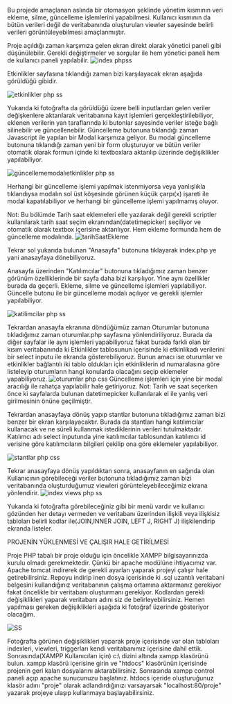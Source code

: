 Bu projede amaçlanan aslında bir otomasyon şeklinde yönetim kısmının veri ekleme, silme, güncelleme işlemlerini yapabilmesi. Kullanıcı kısmının da bütün verileri değil de veritabanında oluşturulan viewler sayesinde belirli verileri görüntüleyebilmesi amaçlanmıştır.


Proje açıldığı zaman karşımıza gelen ekran direkt olarak yönetici paneli gibi düşünülebilir. Gerekli değiştirmeler ve sorgular ile hem yönetici paneli hem de kullanıcı paneli yapılabilir.
![index phpss](https://github.com/brokolifha/veriTabaniProje/assets/41892833/e499337e-cc74-4434-bb85-af5880dab39c)




Etkinlikler sayfasına tıklandığı zaman bizi karşılayacak ekran aşağıda görüldüğü gibidir.

![etkinlikler php ss](https://github.com/brokolifha/veriTabaniProje/assets/41892833/c5be4572-fd31-40f0-9159-b98ff7144939)

Yukarıda ki fotoğrafta da görüldüğü üzere belli inputlardan gelen veriler değişkenlere aktarılarak veritabanına kayıt işlemleri gerçekleştirilebiliyor, eklenen verilerin yan taraflarında ki butonlar sayesinde veriler isteğe bağlı silinebilir ve güncellenebilir.
Güncelleme butonuna tıklandığı zaman Javascript ile yapılan bir Modal karşımıza geliyor. Bu modal güncelleme butonuna tıklandığı zaman yeni bir form oluşturuyor ve bütün veriler otomatik olarak formun içinde ki textboxlara aktarılıp üzerinde değişiklikler yapılabiliyor.

![güncellememodalıetkinlikler php ss](https://github.com/brokolifha/veriTabaniProje/assets/41892833/f33e85bb-edf9-4f4d-b2a3-9dbad924a5cc)

Herhangi bir güncelleme işlemi yapılmak istenmiyorsa veya yanlışlıkla tıklandıysa modalın sol üst köşesinde görünen küçük çarpı(x) işareti ile modal kapatılabiliyor ve herhangi bir güncelleme işlemi yapılmamış oluyor.

Not: Bu bölümde Tarih saat eklemeleri elle yazılarak değil gerekli scriptler kullanılarak tarih saat seçim ekranından(datetimepicker) seçiliyor ve otomatik olarak textbox içerisine aktarılıyor. Hem ekleme formunda hem de güncelleme modalında.
![tarihSaatEkleme](https://github.com/brokolifha/veriTabaniProje/assets/41892833/447ee915-cae3-4583-8ba4-fa7e3fbf3d55)

Tekrar sol yukarıda bulunan "Anasayfa" butonuna tıklayarak index.php ye yani anasayfaya dönebiliyoruz.

Anasayfa üzerinden "Katılımcılar" butonuna tıkladığımız zaman benzer görünüm özelliklerinde bir sayfa daha bizi karşılıyor. Yine aynı özellikler burada da geçerli. Ekleme, silme ve güncelleme işlemleri yapılabiliyor. Güncelle butonu ile bir güncelleme modalı açılıyor ve gerekli işlemler yapılabiliyor.

![katilimcilar php ss](https://github.com/brokolifha/veriTabaniProje/assets/41892833/5c23d95d-0745-419e-9c72-269deb31a032)


Tekrardan anasayfa ekranına döndüğümüz zaman Oturumlar butonuna tıkladığımız zaman oturumlar.php sayfasına yönlendiriliyoruz. Burada da diğer sayfalar ile aynı işlemleri yapabiliyoruz fakat burada farklı olan bir kısım veritabanında ki Etkinlikler tablosunun içerisinde ki etkinlikadı verilerini bir select inputu ile ekranda gösterebiliyoruz.
Bunun amacı ise oturumlar ve etkinlikler bağlantılı iki tablo oldukları için etkinliklerin ıd numaralasına göre listeleyip oturumların hangi konularda olacağını seçip eklemeler yapabiliyoruz.
![oturumlar php css](https://github.com/brokolifha/veriTabaniProje/assets/41892833/a7153e67-bce9-41d5-952c-9a0531e7d518) Güncelleme işlemleri için yine bir modal aracılığı ile rahatça yapılabilir hale getiriyoruz. 
Not: Tarih ve saat seçerken önce ki sayfalarda bulunan datetimepicker kullanılarak el ile yanlış veri girilmesinin önüne geçilmiştir.

Tekrardan anasayfaya dönüş yapıp stantlar butonuna tıkladığımız zaman bizi benzer bir ekran karşılayacaktır. Burada da stantları hangi katılımcılar kullanacak ve ne süreli kullanmak istediklerinin verileri tutulmaktadır.
Katılımcı adı select inputunda yine katılımcılar tablosundan katılımcı id verisine göre katılımcıların bilgileri çekilip ona göre eklemeler yapılabiliyor.

![stantlar php css](https://github.com/brokolifha/veriTabaniProje/assets/41892833/eba96d84-68a9-450c-885c-66aafe16d6c2)



Tekrar anasayfaya dönüş yapıldıktan sonra, anasayfanın en sağında olan Kullanıcının görebileceği veriler butonuna tıkladığımız zaman bizi veritabanında oluşturduğumuz viewleri görünteleyebileceğimiz ekrana yönlendirir.
![index views php ss](https://github.com/brokolifha/veriTabaniProje/assets/41892833/28d056e8-2bef-4059-92e3-1eede9d0f7ee)

Yukarıda ki fotoğrafta görebileceğiniz gibi bir menü vardır ve kullanıcı gözünden her detayı vermeden ve veritabanı üzerinden 
ilişkili veya ilişkisiz tabloları belirli kodlar ile(JOIN,INNER JOIN, LEFT J, RIGHT J) ilişkilendirip ekranda listeler.







PROJENİN YÜKLENMESİ VE ÇALIŞIR HALE GETİRİLMESİ




Proje PHP tabalı bir proje olduğu için öncelikle XAMPP bilgisayarınızda kurulu olmadı gerekmektedir. Çünkü bir apache modülüne ihtiyacımız var. Apache tomcat indirerek de gerekli ayarları yaparak projeyi çalışır hale getirebilirsiniz. Repoyu indirip inen dosya içerisinde ki .sql uzantılı veritabani belgesini kullandığınız veritabanının çalışma ortamına aktarmanız gerekiyor fakat öncelikle bir veritabanı oluşturmanı gerekiyor. Kodlardan gerekli değişiklikleri yaparak veritabanı adını siz de belirleyebilirsiniz. Hemen yapılması gereken değişiklikleri aşağıda ki fotoğraf üzerinde gösteriyor olacağım.

![SS](https://github.com/brokolifha/veriTabaniProje/assets/41892833/de3dc27f-c3df-468f-9e80-9cad6e978c83)

Fotoğrafta görünen değişiklikleri yaparak proje içerisinde var olan tabloları indexleri, viewleri, triggerları kendi veritabanımız içerisine dahil ettik. Sonrasında(XAMPP Kullanıcıları için) c:\ dizini altında xampp klasörünü bulun.
xampp klasörü içerisine girin ve "htdocs" klasörünün içerisinde projenin geri kalan dosyalarını aktarabilirsiniz.
Sonrasında xampp control paneli açıp apache sunucunuzu başlatınız.
htdocs içeride oluşturuğunuz klasör adını "proje" olarak adlandırdığınızı varsayarsak "localhost:80/proje" yazarak projeye ulaşıp kullanmaya başlayabilirsiniz.












